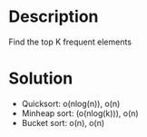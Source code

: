 # Description

Find the top K frequent elements

# Solution

- Quicksort: o(nlog(n)), o(n)
- Minheap sort: (o(nlog(k))), o(n)
- Bucket sort: o(n), o(n)